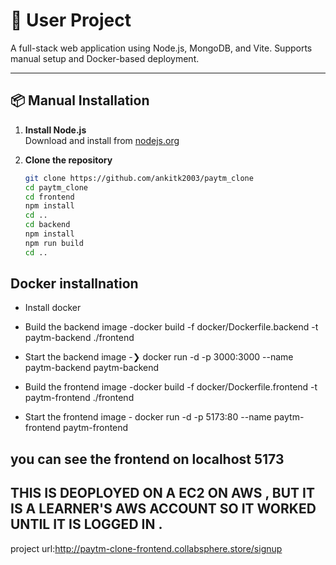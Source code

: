 # 🚀 User Project

A full-stack web application using Node.js, MongoDB, and Vite. Supports manual setup and Docker-based deployment.

---

## 📦 Manual Installation

1. **Install Node.js**  
   Download and install from [nodejs.org](https://nodejs.org/)

2. **Clone the repository**
   ```bash
   git clone https://github.com/ankitk2003/paytm_clone
   cd paytm_clone
   cd frontend
   npm install
   cd ..
   cd backend
   npm install
   npm run build
   cd ..

   ```

## Docker installnation

- Install docker
- Build the backend image -docker build -f docker/Dockerfile.backend -t paytm-backend ./frontend
- Start the backend image -❯ docker run -d -p 3000:3000 --name paytm-backend paytm-backend

- Build the frontend image -docker build -f docker/Dockerfile.frontend -t paytm-frontend ./frontend
- Start the frontend image - docker run -d -p 5173:80 --name paytm-frontend paytm-frontend
## you can see the frontend on localhost 5173
   
## THIS IS DEOPLOYED ON A EC2 ON AWS , BUT IT IS A LEARNER'S AWS ACCOUNT SO IT WORKED UNTIL IT IS LOGGED IN .

project url:http://paytm-clone-frontend.collabsphere.store/signup



